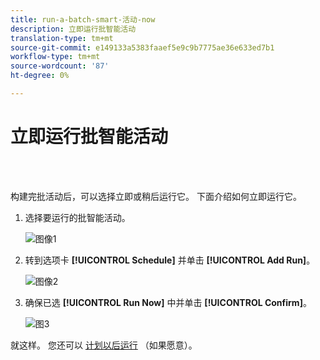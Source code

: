```yaml
---
title: run-a-batch-smart-活动-now
description: 立即运行批智能活动
translation-type: tm+mt
source-git-commit: e149133a5383faaef5e9c9b7775ae36e633ed7b1
workflow-type: tm+mt
source-wordcount: '87'
ht-degree: 0%

---
```



# 立即运行批智能活动

<br> 

构建完批活动后，可以选择立即或稍后运行它。 下面介绍如何立即运行它。

1. 选择要运行的批智能活动。

   ![图像1](/help/sky/assets/smart-campaigns/run-a-batch-smart-campaign-now/run-a-batch-smart-campaign-now-1.png)

1. 转到选项卡 **[!UICONTROL Schedule]** 并单击 **[!UICONTROL Add Run]**。

   ![图像2](/help/sky/assets/smart-campaigns/run-a-batch-smart-campaign-now/run-a-batch-smart-campaign-now-2.png)

1. 确保已选 **[!UICONTROL Run Now]** 中并单击 **[!UICONTROL Confirm]**。

   ![图3](/help/sky/assets/smart-campaigns/run-a-batch-smart-campaign-now/run-a-batch-smart-campaign-now-3.png)

就这样。 您还可以 [计划以后运行](https://docs.marketo.com/display/DOCS/Schedule+a+Batch+Smart+Campaign+to+Run+Later) （如果愿意）。
